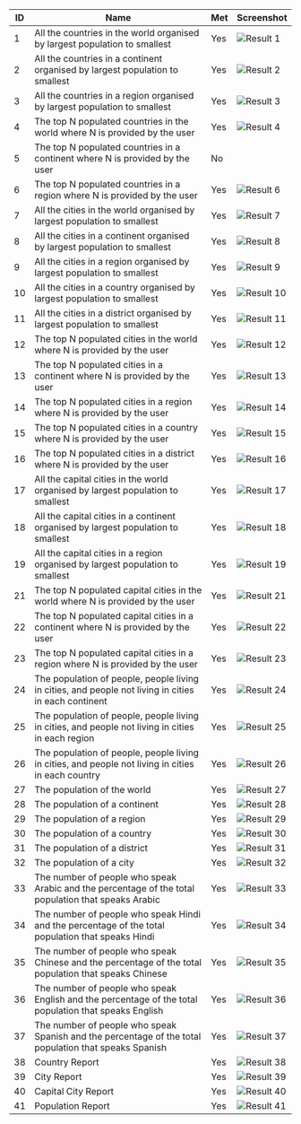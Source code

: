 | ID    | Name | Met  | Screenshot |
|-------|------|------|------------|
| 1     | All the countries in the world organised by largest population to smallest | Yes | ![Result 1]() |
| 2     | All the countries in a continent organised by largest population to smallest| Yes | ![Result 2]()  |
| 3     | All the countries in a region organised by largest population to smallest | Yes | ![Result 3]() |
| 4     | The top N populated countries in the world where N is provided by the user | Yes | ![Result 4]() |
| 5     | The top N populated countries in a continent where N is provided by the user | No | |
| 6     | The top N populated countries in a region where N is provided by the user | Yes | ![Result 6]() |
| 7     | All the cities in the world organised by largest population to smallest | Yes | ![Result 7]() |
| 8     | All the cities in a continent organised by largest population to smallest | Yes | ![Result 8]() |
| 9     | All the cities in a region organised by largest population to smallest | Yes | ![Result 9]() |
| 10     | All the cities in a country organised by largest population to smallest | Yes | ![Result 10]() |
| 11     | All the cities in a district organised by largest population to smallest | Yes | ![Result 11]() |
| 12     | The top N populated cities in the world where N is provided by the user | Yes | ![Result 12]() |
| 13     | The top N populated cities in a continent where N is provided by the user| Yes | ![Result 13]() |
| 14     | The top N populated cities in a region where N is provided by the user | Yes | ![Result 14]() |
| 15     | The top N populated cities in a country where N is provided by the user	 | Yes | ![Result 15]() |
| 16     | The top N populated cities in a district where N is provided by the user | Yes | ![Result 16]() |
| 17     | All the capital cities in the world organised by largest population to smallest | Yes | ![Result 17]() |
| 18     | All the capital cities in a continent organised by largest population to smallest | Yes | ![Result 18]() |
| 19     | All the capital cities in a region organised by largest population to smallest | Yes | ![Result 19]() |
| 21     | The top N populated capital cities in the world where N is provided by the user| Yes | ![Result 21]() |
| 22     | The top N populated capital cities in a continent where N is provided by the user | Yes | ![Result 22]() |
| 23     | The top N populated capital cities in a region where N is provided by the user | Yes | ![Result 23]() |
| 24     | The population of people, people living in cities, and people not living in cities in each continent | Yes | ![Result 24]() |
| 25     | The population of people, people living in cities, and people not living in cities in each region| Yes | ![Result 25]() |
| 26     | The population of people, people living in cities, and people not living in cities in each country | Yes | ![Result 26]() |
| 27     | The population of the world | Yes | ![Result 27]() |
| 28     | The population of a continent | Yes | ![Result 28]() |
| 29     | The population of a region | Yes | ![Result 29]() |
| 30     | The population of a country | Yes | ![Result 30]() |
| 31     | The population of a district | Yes | ![Result 31]() |
| 32     | The population of a city | Yes | ![Result 32]() |
| 33     | The number of people who speak Arabic and the percentage of the total population that speaks Arabic | Yes | ![Result 33]() |
| 34     | The number of people who speak Hindi and the percentage of the total population that speaks Hindi | Yes | ![Result 34]() |
| 35     | The number of people who speak Chinese and the percentage of the total population that speaks Chinese | Yes | ![Result 35]() |
| 36     | The number of people who speak English and the percentage of the total population that speaks English | Yes | ![Result 36]() |
| 37     | The number of people who speak Spanish and the percentage of the total population that speaks Spanish | Yes | ![Result 37]() |
| 38     | Country Report | Yes | ![Result 38]() |
| 39     | City Report | Yes | ![Result 39]() |
| 40    | Capital City Report | Yes | ![Result 40]() |
| 41     | Population Report | Yes | ![Result 41]() |
